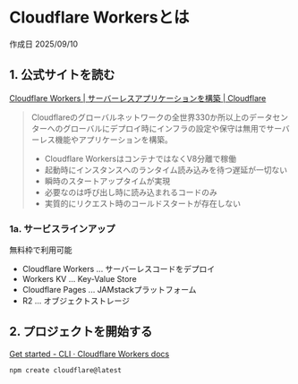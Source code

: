 # Cloudflare Workersとは

作成日 2025/09/10

## 1. 公式サイトを読む

[Cloudflare Workers | サーバーレスアプリケーションを構築 | Cloudflare](https://www.cloudflare.com/ja-jp/developer-platform/products/workers/)

> Cloudflareのグローバルネットワークの全世界330か所以上のデータセンターへのグローバルにデプロイ時にインフラの設定や保守は無用でサーバーレス機能やアプリケーションを構築。
>
>- Cloudflare WorkersはコンテナではなくV8分離で稼働
>- 起動時にインスタンスへのランタイム読み込みを待つ遅延が一切ない
>- 瞬時のスタートアップタイムが実現
>- 必要なのは呼び出し時に読み込まれるコードのみ
>- 実質的にリクエスト時のコールドスタートが存在しない

### 1a. サービスラインアップ

無料枠で利用可能

- Cloudflare Workers ... サーバーレスコードをデプロイ
- Workers KV ... Key-Value Store
- Cloudflare Pages ... JAMstackプラットフォーム
- R2 ... オブジェクトストレージ

## 2. プロジェクトを開始する

[Get started - CLI · Cloudflare Workers docs](https://developers.cloudflare.com/workers/get-started/guide/)

```bash
npm create cloudflare@latest
```
